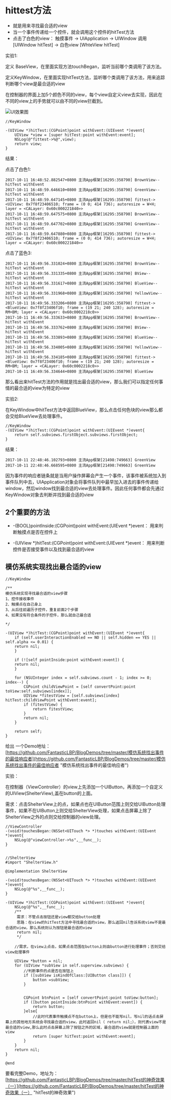 # hittest方法

* 就是用来寻找最合适的view
* 当一个事件传递给一个控件，就会调用这个控件的hitTest方法
* 点击了白色的view： 触摸事件 -&gt; UIApplication -&gt; UIWindow 调用 \[UIWindow hitTest\] -&gt; 白色view \[WhteView hitTest\]

实验1:

定义 BaseView，在里面实现方法touchBegan，监听当前哪个类调用了该方法。

定义KeyWindow，在里面实现hitTest方法，监听哪个类调用了该方法，用来追踪判断哪个view是最合适的view

在控制器的界面上加5个颜色不同的view，每个view自定义view去实现，因此在不同的view上的手势就可以由不同的view拦截到。

![UI效果图](https://raw.githubusercontent.com/FantasticLBP/knowledge-kit/master/assets/Simulator%20Screen%20Shot%20-%20iPhone%206s%20Plus%20-%202017-10-11%20at%2010.14.37.png)


```
//KeyWindow

-(UIView *)hitTest:(CGPoint)point withEvent:(UIEvent *)event{
    UIView *view = [super hitTest:point withEvent:event];
    NSLog(@"fittest->%@",view);
    return view;
}
```

结果：

点击了白色1:

```
2017-10-11 16:48:52.882547+0800 主流App框架[16295:358790] BrownView--hitTest withEvent
2017-10-11 16:48:59.646610+0800 主流App框架[16295:358790] GreenView--hitTest withEvent
2017-10-11 16:48:59.647145+0800 主流App框架[16295:358790] fittest-><UIView: 0x7f8f23406510; frame = (0 0; 414 736); autoresize = W+H; layer = <CALayer: 0x60c000221840>>
2017-10-11 16:48:59.647575+0800 主流App框架[16295:358790] BrownView--hitTest withEvent
2017-10-11 16:48:59.647702+0800 主流App框架[16295:358790] GreenView--hitTest withEvent
2017-10-11 16:48:59.647880+0800 主流App框架[16295:358790] fittest-><UIView: 0x7f8f23406510; frame = (0 0; 414 736); autoresize = W+H; layer = <CALayer: 0x60c000221840>>
```

点击了蓝色3:

```
2017-10-11 16:49:56.331024+0800 主流App框架[16295:358790] BrownView--hitTest withEvent
2017-10-11 16:49:56.331335+0800 主流App框架[16295:358790] BView--hitTest withEvent
2017-10-11 16:49:56.331617+0800 主流App框架[16295:358790] BlueView--hitTest withEvent
2017-10-11 16:49:56.331968+0800 主流App框架[16295:358790] YellowView--hitTest withEvent
2017-10-11 16:49:56.333206+0800 主流App框架[16295:358790] fittest-><BlueView: 0x7f8f23406f10; frame = (19 21; 240 128); autoresize = RM+BM; layer = <CALayer: 0x60c0002218c0>>
2017-10-11 16:49:56.333633+0800 主流App框架[16295:358790] BrownView--hitTest withEvent
2017-10-11 16:49:56.333762+0800 主流App框架[16295:358790] BView--hitTest withEvent
2017-10-11 16:49:56.333893+0800 主流App框架[16295:358790] BlueView--hitTest withEvent
2017-10-11 16:49:56.334005+0800 主流App框架[16295:358790] YellowView--hitTest withEvent
2017-10-11 16:49:56.334185+0800 主流App框架[16295:358790] fittest-><BlueView: 0x7f8f23406f10; frame = (19 21; 240 128); autoresize = RM+BM; layer = <CALayer: 0x60c0002218c0>>
2017-10-11 16:49:56.334644+0800 主流App框架[16295:358790] BlueView
```

那么看出来hitTest方法的作用就是找出最合适的view，那么我们可以指定任何事情的最合适的view为特定的view

实验2:

在KeyWindow中hitTest方法中返回BlueView，那么点击任何色块的view那么都会交给BlueView去处理事件。

```
//KeyWindow
-(UIView *)hitTest:(CGPoint)point withEvent:(UIEvent *)event{
    return self.subviews.firstObject.subviews.firstObject;
}
```

结果：

```
2017-10-11 22:48:46.102793+0800 主流App框架[21498:749663] GreenView
2017-10-11 22:48:46.668595+0800 主流App框架[21498:749663] GreenView
```

因为事件的响应者链条就是当用户操作屏幕会产生一个事件，该事件被系统加入到事件队列中去，UIApplication对象会将事件队列中最早加入进去的事件传递给window，然后window找到最合适的view去处理事件。因此任何事件都会先通过KeyWindow对象去判断并找到最合适的view

## 2个重要的方法

* -\(BOOL\)pointInside:\(CGPoint\)point withEvent:\(UIEvent \*\)event： 用来判断触摸点是否在控件上

* -\(UIView \*\)hitTest:\(CGPoint\)point withEvent:\(UIEvent \*\)event： 用来判断控件是否接受事件以及找到最合适的view

## 模仿系统实现找出最合适的view

```
//KeyWindow

/**
模仿系统实现寻找最合适的view步骤
1、控件接收事件
2、触摸点在自己身上
3、从后往前遍历子控件，重复前面2个步骤
4、如果没有符合条件的子控件，那么就自己最合适

*/

-(UIView *)hitTest:(CGPoint)point withEvent:(UIEvent *)event{
    if (self.userInteractionEnabled == NO || self.hidden == YES || self.alpha <= 0.01) {
    return nil;
    }

    if (![self pointInside:point withEvent:event]) {
    return nil;
    }

    for (NSUInteger index = self.subviews.count - 1; index >= 0; index--) {
        CGPoint childViewPoint = [self convertPoint:point toView:self.subviews[index]];
        UIView *fitestView = [self.subviews[index] hitTest:childViewPoint withEvent:event];
        if (fitestView) {
            return fitestView;
        }
        return nil;
    }

    return self;
}
```

给出 一个Demo地址：[https://github.com/FantasticLBP/BlogDemos/tree/master/模仿系统找出事件的最佳响应者](https://github.com/FantasticLBP/BlogDemos/tree/master/模仿系统找出事件的最佳响应者 "模仿系统找出事件的最佳响应者")

实验：

在控制器（ViewController）的view上先添加一个UIButton，再添加一个自定义的UIView\(ShelterView\),盖在button的上面。

需求：点击ShelterView上的点，如果点也在UIButton范围上则交给UIButton处理事件，如果不在UIButton上则交给ShelterView处理，如果点击屏幕上除了ShelterView之外的点则交给控制器的view处理。

```
//ViewController
-(void)touchesBegan:(NSSet<UITouch *> *)touches withEvent:(UIEvent *)event{
    NSLog(@"viewController->%s",__func__);
}


//ShelterView
#import "ShelterView.h"

@implementation ShelterView

-(void)touchesBegan:(NSSet<UITouch *> *)touches withEvent:(UIEvent *)event{
    NSLog(@"%s",__func__);
}

-(UIView *)hitTest:(CGPoint)point withEvent:(UIEvent *)event{
    NSLog(@"%s",__func__);
    /**
     需求：不管点击按钮还是view都交给button处理
     思路：在view的hitTest方法中寻找最合适的view，那么返回nil告诉系统view不是最合适的view，那么系统则认为按钮是最合适的view
     return nil;
     */
    
    //需求，在view上点击，如果点击范围在button上则由button进行处理事件；否则交给view处理事件
    
    UIView *button = nil;
    for (UIView *subView in self.superview.subviews) {
        //判断事件的点是否在按钮上
        if ([subView isKindOfClass:[UIButton class]]) {
            button =subView;
        }
        
        
        CGPoint btnPoint = [self convertPoint:point toView:button];
        if ([button pointInside:btnPoint withEvent:event]) {
            return button;
        }else{
            //此时代表事件触摸点不在button上，但是也不能写nil，写nil的话点击屏幕上的其他地方系统会寻找最合适的view，此时返回nil（ return nil;），则代表view不是最合适的view,那么此时点击屏幕上除了按钮之外的区域，最合适的view就是控制器上面的view
            return [super hitTest:point withEvent:event];
        }
    }
    return nil;
}

@end

```

要看完整Demo，地址为：[https://github.com/FantasticLBP/BlogDemos/tree/master/hitTest的神奇效果（一）](https://github.com/FantasticLBP/BlogDemos/tree/master/hitTest的神奇效果（一） "hitTest的神奇效果")

